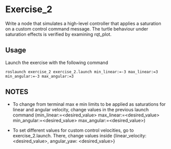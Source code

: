 # Exercise_2

Write a node that simulates a high-level controller that applies a saturation on a custom control command message. The turtle behaviour under saturation effects is verified by examining rqt_plot.

## Usage

Launch the exercise with the following command
```
roslaunch exercise_2 exercise_2.launch min_linear:=-3 max_linear:=3 min_angular:=-3 max_angular:=3
```

## NOTES

* To change from terminal max e min limits to be applied as saturations for linear and angular velocity, change values in the previous launch command (min_linear:=<desired_value> max_linear:=<desired_value> min_angular:=<desired_value> max_angular:=<desired_value>)

* To set different values for custom control velocities, go to exercise_2.launch. There, change values inside {linear_velocity: <desired_value>, angular_yaw: <desired_value>}


